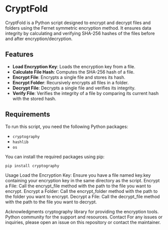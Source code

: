 # CryptFold

CryptFold is a Python script designed to encrypt and decrypt files and folders using the Fernet symmetric encryption method. It ensures data integrity by calculating and verifying SHA-256 hashes of the files before and after encryption/decryption.

## Features

- **Load Encryption Key**: Loads the encryption key from a file.
- **Calculate File Hash**: Computes the SHA-256 hash of a file.
- **Encrypt File**: Encrypts a single file and stores its hash.
- **Encrypt Folder**: Recursively encrypts all files in a folder.
- **Decrypt File**: Decrypts a single file and verifies its integrity.
- **Verify File**: Verifies the integrity of a file by comparing its current hash with the stored hash.

## Requirements

To run this script, you need the following Python packages:

- `cryptography`
- `hashlib`
- `os`

You can install the required packages using pip:

```sh
pip install cryptography
```

Usage
Load the Encryption Key: Ensure you have a file named key.key containing your encryption key in the same directory as the script.
Encrypt a File: Call the encrypt_file method with the path to the file you want to encrypt.
Encrypt a Folder: Call the encrypt_folder method with the path to the folder you want to encrypt.
Decrypt a File: Call the decrypt_file method with the path to the file you want to decrypt.


Acknowledgments
cryptography library for providing the encryption tools.
Python community for the support and resources.
Contact
For any issues or inquiries, please open an issue on this repository or contact the maintainer.
